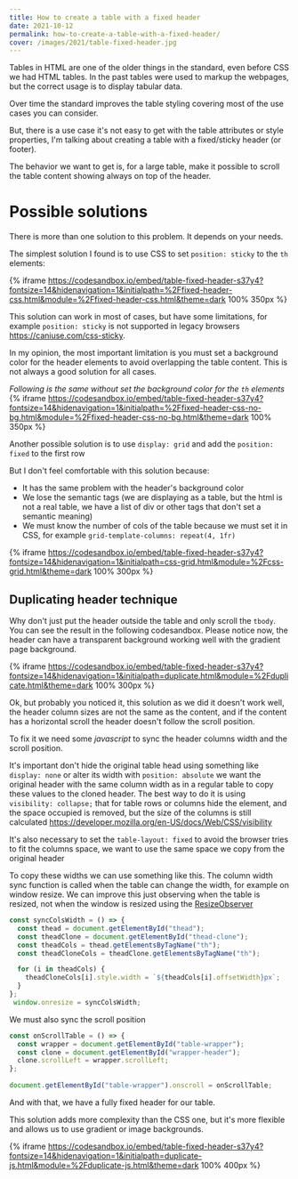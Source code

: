 ```yaml
---
title: How to create a table with a fixed header
date: 2021-10-12
permalink: how-to-create-a-table-with-a-fixed-header/
cover: /images/2021/table-fixed-header.jpg
---
```

Tables in HTML are one of the older things in the standard, even before CSS we had HTML tables. In the past tables were used to markup the webpages, but the correct usage is to display tabular data.

Over time the standard improves the table styling covering most of the use cases you can consider.

But, there is a use case it's not easy to get with the table attributes or style properties, I'm talking about creating a table with a fixed/sticky header (or footer).

The behavior we want to get is, for a large table, make it possible to scroll the table content showing always on top of the header.

# Possible solutions
There is more than one solution to this problem. It depends on your needs.

The simplest solution I found is to use CSS to set `position: sticky` to the `th` elements: 

{% iframe https://codesandbox.io/embed/table-fixed-header-s37y4?fontsize=14&hidenavigation=1&initialpath=%2Ffixed-header-css.html&module=%2Ffixed-header-css.html&theme=dark 100% 350px %}

This solution can work in most of cases, but have some limitations, for example `position: sticky` is not supported in legacy browsers https://caniuse.com/css-sticky. 

In my opinion, the most important limitation is you must set a background color for the header elements to avoid overlapping the table content. This is not always a good solution for all cases.

_Following is the same without set the background color for the `th` elements_ 
{% iframe https://codesandbox.io/embed/table-fixed-header-s37y4?fontsize=14&hidenavigation=1&initialpath=%2Ffixed-header-css-no-bg.html&module=%2Ffixed-header-css-no-bg.html&theme=dark 100% 350px %}

Another possible solution is to use `display: grid` and add the `position: fixed` to the first row

But I don't feel comfortable with this solution because:
* It has the same problem with the header's background color 
* We lose the semantic tags (we are displaying as a table, but the html is not a real table, we have a list of div or other tags that don't set a semantic meaning)
* We must know the number of cols of the table because we must set it in CSS, for example `grid-template-columns: repeat(4, 1fr)`

{% iframe https://codesandbox.io/embed/table-fixed-header-s37y4?fontsize=14&hidenavigation=1&initialpath=css-grid.html&module=%2Fcss-grid.html&theme=dark 100% 300px %}


## Duplicating header technique
Why don't just put the header outside the table and only scroll the `tbody`. You can see the result in the following codesandbox. Please notice now, the header can have a transparent background working well with the gradient page background.

{% iframe https://codesandbox.io/embed/table-fixed-header-s37y4?fontsize=14&hidenavigation=1&initialpath=duplicate.html&module=%2Fduplicate.html&theme=dark 100% 300px %}

Ok, but probably you noticed it, this solution as we did it doesn't work well, the header column sizes are not the same as the content, and if the content has a horizontal scroll the header doesn't follow the scroll position.

To fix it we need some _javascript_ to sync the header columns width and the scroll position.

It's important don't hide the original table head using something like `display: none` or alter its width with `position: absolute` we want the original header with the same column width as in a regular table to copy these values to the cloned header. The best way to do it is using `visibility: collapse;` that for table rows or columns hide the element, and the space occupied is removed, but the size of the columns is still calculated https://developer.mozilla.org/en-US/docs/Web/CSS/visibility 

It's also necessary to set the `table-layout: fixed` to avoid the browser tries to fit the columns space, we want to use the same space we copy from the original header 

To copy these widths we can use something like this. The column width sync function is called when the table can change the width, for example on window resize. We can improve this just observing when the table is resized, not when the window is resized using the [ResizeObserver](https://developer.mozilla.org/en-US/docs/Web/API/ResizeObserver)
```js
const syncColsWidth = () => {
  const thead = document.getElementById("thead");
  const theadClone = document.getElementById("thead-clone");
  const theadCols = thead.getElementsByTagName("th");
  const theadCloneCols = theadClone.getElementsByTagName("th");

  for (i in theadCols) {
    theadCloneCols[i].style.width = `${theadCols[i].offsetWidth}px`;
  }
};
 window.onresize = syncColsWidth;
```

We must also sync the scroll position

```js
const onScrollTable = () => {
  const wrapper = document.getElementById("table-wrapper");
  const clone = document.getElementById("wrapper-header");
  clone.scrollLeft = wrapper.scrollLeft;
};
       
document.getElementById("table-wrapper").onscroll = onScrollTable;
```

And with that, we have a fully fixed header for our table.

This solution adds more complexity than the CSS one, but it's more flexible and allows us to use gradient or image backgrounds. 


{% iframe https://codesandbox.io/embed/table-fixed-header-s37y4?fontsize=14&hidenavigation=1&initialpath=duplicate-js.html&module=%2Fduplicate-js.html&theme=dark 100% 400px %}


